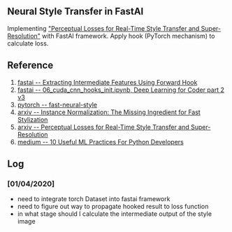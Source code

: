## Neural Style Transfer in FastAI
Implementing ["Perceptual Losses for Real-Time Style Transfer and Super-Resolution"](https://arxiv.org/pdf/1603.08155.pdf) with FastAI framework. Apply hook (PyTorch mechanism) to calculate loss.


## Reference
1. [fastai -- Extracting Intermediate Features Using Forward Hook](https://github.com/TheShadow29/FAI-notes/blob/master/notebooks/Using-Forward-Hook-To-Save-Features.ipynb)
2. [fastai -- 06_cuda_cnn_hooks_init.ipynb, Deep Learning for Coder part 2 v3](https://github.com/fastai/course-v3/blob/master/nbs/dl2/06_cuda_cnn_hooks_init.ipynb)
3. [pytorch -- fast-neural-style](https://github.com/pytorch/examples/tree/master/fast_neural_style)
4. [arxiv -- Instance Normalization: The Missing Ingredient for Fast Stylization](https://arxiv.org/abs/1607.08022)
5. [arxiv -- Perceptual Losses for Real-Time Style Transfer and Super-Resolution](https://arxiv.org/abs/1603.08155)
6. [medium -- 10 Useful ML Practices For Python Developers](https://medium.com/modern-nlp/10-great-ml-practices-for-python-developers-b089eefc18fc)

## Log
### [01/04/2020]
- need to integrate torch Dataset into fastai framework
- need to figure out way to propagate hooked result to loss function
- in what stage should I calculate the intermediate output of the style image